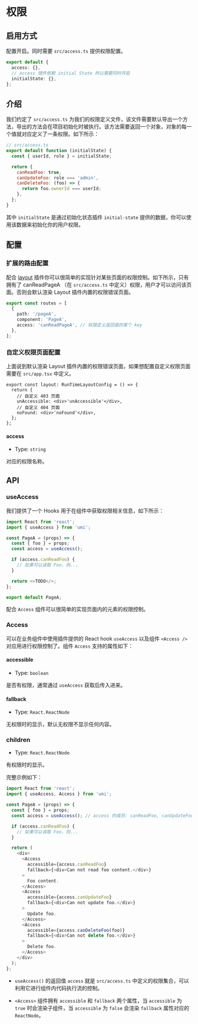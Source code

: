 # 权限

## 启用方式

配置开启。同时需要 `src/access.ts` 提供权限配置。

```ts
export default {
  access: {},
  // access 插件依赖 initial State 所以需要同时开启
  initialState: {},
};
```

## 介绍

我们约定了 `src/access.ts` 为我们的权限定义文件，该文件需要默认导出一个方法，导出的方法会在项目初始化时被执行。该方法需要返回一个对象，对象的每一个值就对应定义了一条权限。如下所示：

```js
// src/access.ts
export default function (initialState) {
  const { userId, role } = initialState;

  return {
    canReadFoo: true,
    canUpdateFoo: role === 'admin',
    canDeleteFoo: (foo) => {
      return foo.ownerId === userId;
    },
  };
}
```

其中 `initialState` 是通过初始化状态插件 `initial-state` 提供的数据，你可以使用该数据来初始化你的用户权限。

## 配置

### 扩展的路由配置

配合 [layout](./layout-menu) 插件你可以很简单的实现针对某些页面的权限控制。如下所示，只有拥有了 canReadPageA （在 `src/access.ts` 中定义）权限，用户才可以访问该页面。否则会默认渲染 Layout 插件内置的权限错误页面。

```ts
export const routes = [
  {
    path: '/pageA',
    component: 'PageA',
    access: 'canReadPageA', // 权限定义返回值的某个 key
  },
];
```

### 自定义权限页面配置

上面说到默认渲染 Layout 插件内置的权限错误页面，如果想配置自定义权限页面需要在 `src/app.tsx` 中定义。

```tsx
export const layout: RunTimeLayoutConfig = () => {
  return {
    // 自定义 403 页面
    unAccessible: <div>'unAccessible'</div>,
    // 自定义 404 页面
    noFound: <div>'noFound'</div>,
  };
};
```

#### access

- Type: `string`

对应的权限名称。

## API

### useAccess

我们提供了一个 Hooks 用于在组件中获取权限相关信息，如下所示：

```js
import React from 'react';
import { useAccess } from 'umi';

const PageA = (props) => {
  const { foo } = props;
  const access = useAccess();

  if (access.canReadFoo) {
    // 如果可以读取 Foo，则...
  }

  return <>TODO</>;
};

export default PageA;
```

配合 `Access` 组件可以很简单的实现页面内的元素的权限控制。

### Access

可以在业务组件中使用插件提供的 React hook `useAccess` 以及组件 `<Access />` 对应用进行权限控制了。组件 `Access` 支持的属性如下：

#### accessible

- Type: `boolean`

是否有权限，通常通过 `useAccess` 获取后传入进来。

#### fallback

- Type: `React.ReactNode`

无权限时的显示，默认无权限不显示任何内容。

### children

- Type: `React.ReactNode`

有权限时的显示。

完整示例如下：

```js
import React from 'react';
import { useAccess, Access } from 'umi';

const PageA = (props) => {
  const { foo } = props;
  const access = useAccess(); // access 的成员: canReadFoo, canUpdateFoo, canDeleteFoo

  if (access.canReadFoo) {
    // 如果可以读取 Foo，则...
  }

  return (
    <div>
      <Access
        accessible={access.canReadFoo}
        fallback={<div>Can not read foo content.</div>}
      >
        Foo content.
      </Access>
      <Access
        accessible={access.canUpdateFoo}
        fallback={<div>Can not update foo.</div>}
      >
        Update foo.
      </Access>
      <Access
        accessible={access.canDeleteFoo(foo)}
        fallback={<div>Can not delete foo.</div>}
      >
        Delete foo.
      </Access>
    </div>
  );
};
```

- `useAccess()` 的返回值 `access` 就是 `src/access.ts` 中定义的权限集合，可以利用它进行组件内代码执行流的控制。

- `<Access>` 组件拥有 `accessible` 和 `fallback` 两个属性，当 `accessible` 为 `true` 时会渲染子组件，当 `accessible` 为 `false` 会渲染 `fallback` 属性对应的 `ReactNode`。
